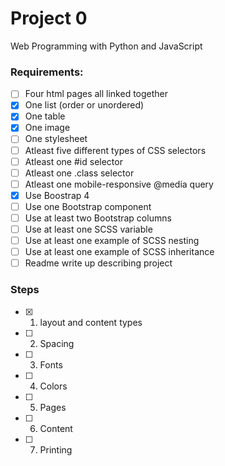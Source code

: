 # Project 0

Web Programming with Python and JavaScript

### Requirements:
 - [ ] Four html pages all linked together
 - [x] One list (order or unordered)
 - [x] One table
 - [x] One image
 - [ ] One stylesheet
 - [ ] Atleast five different types of CSS selectors
 - [ ] Atleast one #id selector
 - [ ] Atleast one .class selector
 - [ ] Atleast one mobile-responsive @media query
 - [x] Use Boostrap 4
 - [ ] Use one Bootstrap component
 - [ ] Use at least two Bootstrap columns
 - [ ] Use at least one SCSS variable
 - [ ] Use at least one example of SCSS nesting
 - [ ] Use at least one example of SCSS inheritance
 - [ ] Readme write up describing project

 ### Steps
 - [x] 1. layout and content types
 - [ ] 2. Spacing
 - [ ] 3. Fonts
 - [ ] 4. Colors
 - [ ] 5. Pages
 - [ ] 6. Content
 - [ ] 7. Printing